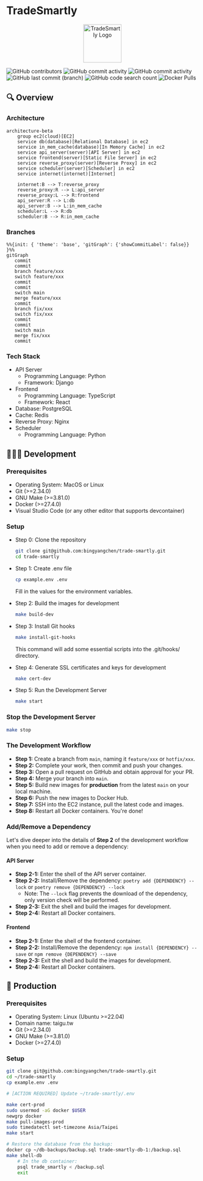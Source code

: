 # TradeSmartly

<p align="center">
  <img src="https://raw.githubusercontent.com/bingyangchen/trade-smartly/refs/heads/main/frontend/src/assets/logo.png" alt="TradeSmartly Logo" width="100">
</p>

![GitHub contributors](https://img.shields.io/github/contributors/bingyangchen/trade-smartly?style=flat-square&logo=github&logoColor=white&label=Contributors&color=2ea44f) ![GitHub commit activity](https://img.shields.io/github/commit-activity/t/bingyangchen/trade-smartly/main?style=flat-square&label=Total%20Commits&color=0969da) ![GitHub commit activity](https://img.shields.io/github/commit-activity/w/bingyangchen/trade-smartly/main?style=flat-square&label=Weekly%20Commits&color=ffd43b) ![GitHub last commit (branch)](https://img.shields.io/github/last-commit/bingyangchen/trade-smartly/main?style=flat-square&label=Last%20Commit&color=cf222e) ![GitHub code search count](https://img.shields.io/github/search?query=trade-smartly&label=Search&style=flat-square&color=6f42c1) ![Docker Pulls](https://img.shields.io/docker/pulls/tradesmartly/api-server?style=flat-square&color=0db7ed&label=Docker%20Pulls)

## 🔍 Overview

### Architecture

```mermaid
architecture-beta
    group ec2(cloud)[EC2]
    service db(database)[Relational Database] in ec2
    service in_mem_cache(database)[In Memory Cache] in ec2
    service api_server(server)[API Server] in ec2
    service frontend(server)[Static File Server] in ec2
    service reverse_proxy(server)[Reverse Proxy] in ec2
    service scheduler(server)[Scheduler] in ec2
    service internet(internet)[Internet]

    internet:B --> T:reverse_proxy
    reverse_proxy:R --> L:api_server
    reverse_proxy:L --> R:frontend
    api_server:R --> L:db
    api_server:B --> L:in_mem_cache
    scheduler:L --> R:db
    scheduler:B --> R:in_mem_cache
```

### Branches

```mermaid
%%{init: { 'theme': 'base', 'gitGraph': {'showCommitLabel': false}} }%%
gitGraph
   commit
   commit
   branch feature/xxx
   switch feature/xxx
   commit
   commit
   switch main
   merge feature/xxx
   commit
   branch fix/xxx
   switch fix/xxx
   commit
   commit
   switch main
   merge fix/xxx
   commit
```

### Tech Stack

- API Server
  - Programming Language: Python
  - Framework: Django
- Frontend
  - Programming Language: TypeScript
  - Framework: React
- Database: PostgreSQL
- Cache: Redis
- Reverse Proxy: Nginx
- Scheduler
  - Programming Language: Python

## 🧑🏻‍💻 Development

### Prerequisites

- Operating System: MacOS or Linux
- Git (>=2.34.0)
- GNU Make (>=3.81.0)
- Docker (>=27.4.0)
- Visual Studio Code (or any other editor that supports devcontainer)

### Setup

- Step 0: Clone the repository

  ```bash
  git clone git@github.com:bingyangchen/trade-smartly.git
  cd trade-smartly
  ```

- Step 1: Create .env file

  ```bash
  cp example.env .env
  ```

  Fill in the values for the environment variables.

- Step 2: Build the images for development

  ```bash
  make build-dev
  ```

- Step 3: Install Git hooks

  ```bash
  make install-git-hooks
  ```

  This command will add some essential scripts into the .git/hooks/ directory.

- Step 4: Generate SSL certificates and keys for development

  ```bash
  make cert-dev
  ```

- Step 5: Run the Development Server

  ```bash
  make start
  ```

### Stop the Development Server

```bash
make stop
```

### The Development Workflow

- **Step 1:** Create a branch from `main`, naming it `feature/xxx` or `hotfix/xxx`.
- **Step 2:** Complete your work, then commit and push your changes.
- **Step 3:** Open a pull request on GitHub and obtain approval for your PR.
- **Step 4:** Merge your branch into `main`.
- **Step 5:** Build new images for **production** from the latest `main` on your local machine.
- **Step 6:** Push the new images to Docker Hub.
- **Step 7:** SSH into the EC2 instance, pull the latest code and images.
- **Step 8:** Restart all Docker containers. You're done!

### Add/Remove a Dependency

Let's dive deeper into the details of **Step 2** of the development workflow when you need to add or remove a dependency:

#### API Server

- **Step 2-1:** Enter the shell of the API server container.
- **Step 2-2:** Install/Remove the dependency: `poetry add {DEPENDENCY} --lock` or `poetry remove {DEPENDENCY} --lock`
  - Note: The `--lock` flag prevents the download of the dependency, only version check will be performed.
- **Step 2-3:** Exit the shell and build the images for development.
- **Step 2-4:** Restart all Docker containers.

#### Frontend

- **Step 2-1:** Enter the shell of the frontend container.
- **Step 2-2:** Install/Remove the dependency: `npm install {DEPENDENCY} --save` or `npm remove {DEPENDENCY} --save`
- **Step 2-3:** Exit the shell and build the images for development.
- **Step 2-4:** Restart all Docker containers.

## 🚀 Production

### Prerequisites

- Operating System: Linux (Ubuntu >=22.04)
- Domain name: taigu.tw
- Git (>=2.34.0)
- GNU Make (>=3.81.0)
- Docker (>=27.4.0)

### Setup

```bash
git clone git@github.com:bingyangchen/trade-smartly.git
cd ~/trade-smartly
cp example.env .env

# [ACTION REQUIRED] Update ~/trade-smartly/.env

make cert-prod
sudo usermod -aG docker $USER
newgrp docker
make pull-images-prod
sudo timedatectl set-timezone Asia/Taipei
make start

# Restore the database from the backup:
docker cp ~/db-backups/backup.sql trade-smartly-db-1:/backup.sql
make shell-db
    # In the db container:
    psql trade_smartly < /backup.sql
    exit
```
